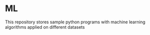 # ML

This repository stores sample python programs with machine learning algorithms applied on different datasets
